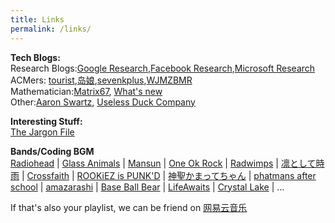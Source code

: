 ```yaml
---
title: Links
permalink: /links/
---
```


**Tech Blogs:**         
 Research Blogs:[Google Research](https://research.google.com/),[Facebook Research](https://research.fb.com/),[Microsoft Research](https://www.microsoft.com/en-us/research/)
 ACMers: [tourist](http://codeforces.com/profile/tourist),[岛娘](http://www.shuizilong.com/house/),[sevenkplus](http://sevenkplus.com/),[WJMZBMR](https://sites.google.com/site/wjmzbmr/home)        
 Mathematician:[Matrix67](http://www.matrix67.com/blog/), [What's new](https://terrytao.wordpress.com/)       
 Other:[Aaron Swartz](http://www.aaronsw.com/weblog/), [Useless Duck Company](https://www.youtube.com/user/nicholmikey)     
           
            
 **Interesting Stuff:**    
 [The Jargon File](http://www.catb.org/jargon/html/) 
            
           
 **Bands/Coding BGM**    
 [Radiohead](http://www.wasteheadquarters.com/) | 
 [Glass Animals](http://www.glassanimals.eu/) | 
 [Mansun](http://rateyourmusic.com/artist/mansun) | 
 [One Ok Rock](http://www.oneokrock.com/) | 
 [Radwimps](http://radwimps.jp/) | 
 [凛として時雨](http://www.sigure.jp/) | 
 [Crossfaith](http://www.crossfaith.jp/) | 
 [ROOKiEZ is PUNK'D](http://www.rookiez-official.com/) | 
 [神聖かまってちゃん](http://wmg.jp/artist/kamattechan/) | 
 [phatmans after school](https://phatmansafterschool.com/) | 
 [amazarashi](http://www.amazarashi.com/) | 
 [Base Ball Bear](http://www.baseballbear.com/) | 
 [LifeAwaits](https://lifeawaitsband.bandcamp.com/releases) | 
 [Crystal Lake](http://crystallake.jp/) |
 ...
 
 If that's also your playlist, we can be friend on [网易云音乐](http://music.163.com/#/user/home?id=63382414)



  
